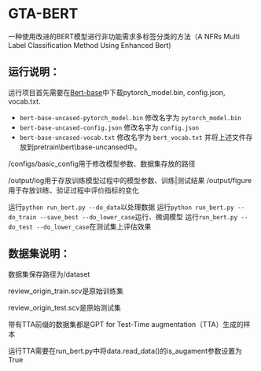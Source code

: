 # GTA-BERT
一种使用改进的BERT模型进行非功能需求多标签分类的方法（A NFRs Multi Label Classification Method Using Enhanced Bert)

## 运行说明：
运行项目首先需要在[Bert-base](https://huggingface.co/google-bert/bert-base-uncased/tree/main)中下载pytorch_model.bin, config.json, vocab.txt.
- `bert-base-uncased-pytorch_model.bin` 修改名字为 `pytorch_model.bin`
- `bert-base-uncased-config.json` 修改名字为 `config.json`
- `bert-base-uncased-vocab.txt` 修改名字为 `bert_vocab.txt`
并将上述文件存放到pretrain\bert\base-uncansed中。

/configs/basic_config用于修改模型参数、数据集存放的路径

/output/log用于存放训练模型过程中的模型参数、训练|测试结果
/output/figure用于存放训练、验证过程中评价指标的变化

运行`python run_bert.py --do_data`以处理数据
运行`python run_bert.py --do_train --save_best --do_lower_case`运行、微调模型
运行`run_bert.py --do_test --do_lower_case`在测试集上评估效果

## 数据集说明：
数据集保存路径为/dataset

review_origin_train.scv是原始训练集

review_origin_test.scv是原始测试集

带有TTA前缀的数据集都是GPT for Test-Time augmentation（TTA）生成的样本

运行TTA需要在run_bert.py中将data.read_data()的is_augament参数设置为True
